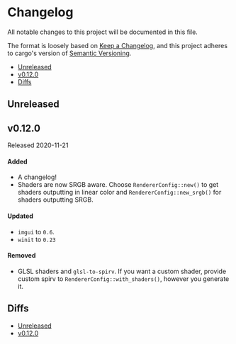 # Changelog

All notable changes to this project will be documented in this file.

The format is loosely based on [Keep a Changelog](https://keepachangelog.com/en/1.0.0/),
and this project adheres to cargo's version of [Semantic Versioning](https://semver.org/spec/v2.0.0.html).

- [Unreleased](#unreleased)
- [v0.12.0](#v0120)
- [Diffs](#diffs)

## Unreleased

## v0.12.0

Released 2020-11-21

#### Added
- A changelog!
- Shaders are now SRGB aware. Choose `RendererConfig::new()` to get shaders outputting in linear color 
  and `RendererConfig::new_srgb()` for shaders outputting SRGB.	

#### Updated
- `imgui` to `0.6`.
- `winit` to `0.23`

#### Removed
- GLSL shaders and `glsl-to-spirv`. If you want a custom shader, provide custom spirv to `RendererConfig::with_shaders()`, however you generate it.

## Diffs

- [Unreleased](https://github.com/Yatekii/imgui-wgpu-rs/compare/v0.12.0...HEAD)
- [v0.12.0](https://github.com/Yatekii/imgui-wgpu-rs/compare/v0.11.0...v0.12.0)

